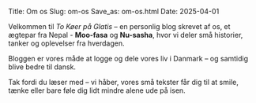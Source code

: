 Title: Om os
Slug: om-os
Save_as: om-os.html
Date: 2025-04-01

Velkommen til *To Køer på Glatis* – en personlig blog skrevet af os, et ægtepar fra Nepal -  **Moo-fasa** og **Nu-sasha**, hvor vi deler små historier, tanker og oplevelser fra hverdagen.

Bloggen er vores måde at logge og dele vores liv i Danmark – og samtidig blive bedre til dansk.

Tak fordi du læser med – vi håber, vores små tekster får dig til at smile, tænke eller bare føle dig lidt mindre alene ude på isen.